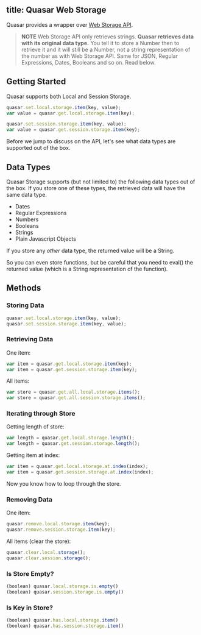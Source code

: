 title: Quasar Web Storage
---

Quasar provides a wrapper over [Web Storage API](https://developer.mozilla.org/en-US/docs/Web/API/Web_Storage_API).

> **NOTE**
> Web Storage API only retrieves strings. **Quasar retrieves data with its original data type.** You tell it to store a Number then to retrieve it and it will still be a Number, not a string representation of the number as with Web Storage API. Same for JSON, Regular Expressions, Dates, Booleans and so on. Read below.

## Getting Started

Quasar supports both Local and Session Storage.

``` js
quasar.set.local.storage.item(key, value);
var value = quasar.get.local.storage.item(key);

quasar.set.session.storage.item(key, value);
var value = quasar.get.session.storage.item(key);
```

Before we jump to discuss on the API, let's see what data types are supported out of the box.

## Data Types

Quasar Storage supports (but not limited to) the following data types out of the box. If you store one of these types, the retrieved data will have the same data type.

* Dates
* Regular Expressions
* Numbers
* Booleans
* Strings
* Plain Javascript Objects

If you store any *other* data type, the returned value will be a String.

So you can even store functions, but be careful that you need to eval() the returned value (which is a String representation of the function).

## Methods

### Storing Data
``` js
quasar.set.local.storage.item(key, value);
quasar.set.session.storage.item(key, value);
```

### Retrieving Data
One item:
``` js
var item = quasar.get.local.storage.item(key);
var item = quasar.get.session.storage.item(key);
```
All items:
``` js
var store = quasar.get.all.local.storage.items();
var store = quasar.get.all.session.storage.items();
```

### Iterating through Store
Getting length of store:
``` js
var length = quasar.get.local.storage.length();
var length = quasar.get.session.storage.length();
```
Getting item at index:
``` js
var item = quasar.get.local.storage.at.index(index);
var item = quasar.get.session.storage.at.index(index);
```
Now you know how to loop through the store.

### Removing Data
One item:
``` js
quasar.remove.local.storage.item(key);
quasar.remove.session.storage.item(key);
```
All items (clear the store):
``` js
quasar.clear.local.storage();
quasar.clear.session.storage();
```

### Is Store Empty?
``` js
(boolean) quasar.local.storage.is.empty()
(boolean) quasar.session.storage.is.empty()
```

### Is Key in Store?
``` js
(boolean) quasar.has.local.storage.item()
(boolean) quasar.has.session.storage.item()
```
